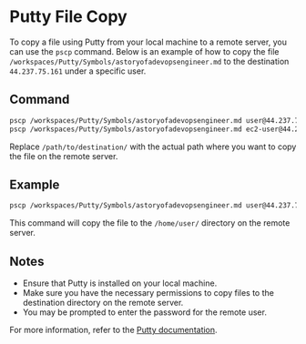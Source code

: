 # Putty File Copy

To copy a file using Putty from your local machine to a remote server, you can use the `pscp` command. Below is an example of how to copy the file `/workspaces/Putty/Symbols/astoryofadevopsengineer.md` to the destination `44.237.75.161` under a specific user.

## Command

```sh
pscp /workspaces/Putty/Symbols/astoryofadevopsengineer.md user@44.237.75.161:/path/to/destination/
pscp /workspaces/Putty/Symbols/astoryofadevopsengineer.md ec2-user@44.237.75.161:/

```

Replace `/path/to/destination/` with the actual path where you want to copy the file on the remote server.

## Example

```sh
pscp /workspaces/Putty/Symbols/astoryofadevopsengineer.md user@44.237.75.161:/home/user/
```

This command will copy the file to the `/home/user/` directory on the remote server.

## Notes

- Ensure that Putty is installed on your local machine.
- Make sure you have the necessary permissions to copy files to the destination directory on the remote server.
- You may be prompted to enter the password for the remote user.

For more information, refer to the [Putty documentation](https://www.chiark.greenend.org.uk/~sgtatham/putty/latest.html).